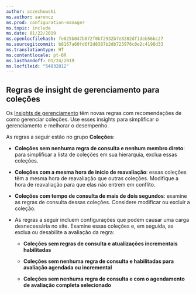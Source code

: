 ```yaml
---
author: aczechowski
ms.author: aaroncz
ms.prod: configuration-manager
ms.topic: include
ms.date: 01/22/2019
ms.openlocfilehash: fe025b047b072f0bf2932b7e8282df1deb56bc27
ms.sourcegitcommit: b8167a60fd6f2d8387b2db723976c0e2c4198d33
ms.translationtype: HT
ms.contentlocale: pt-BR
ms.lasthandoff: 01/24/2019
ms.locfileid: "54832812"
---
```

## <a name="bkmk_micoll"></a> Regras de insight de gerenciamento para coleções
<!--3555752-->

Os [Insights de gerenciamento](/sccm/core/servers/manage/management-insights) têm novas regras com recomendações de como gerenciar coleções. Use esses insights para simplificar o gerenciamento e melhorar o desempenho. 


As regras a seguir estão no grupo **Coleções**:

- **Coleções sem nenhuma regra de consulta e nenhum membro direto**: para simplificar a lista de coleções em sua hierarquia, exclua essas coleções.  

- **Coleções com a mesma hora de início de reavaliação**: essas coleções têm a mesma hora de reavaliação que outras coleções. Modifique a hora de reavaliação para que elas não entrem em conflito.  

- **Coleções com tempo de consulta de mais de dois segundos**: examine as regras de consulta dessas coleções. Considere modificar ou excluir a coleção.

- As regras a seguir incluem configurações que podem causar uma carga desnecessária no site. Examine essas coleções e, em seguida, as exclua ou desabilite a avaliação da regra:  

    - **Coleções sem regras de consulta e atualizações incrementais habilitadas**  

    - **Coleções sem nenhuma regra de consulta e habilitadas para avaliação agendada ou incremental**  

    - **Coleções sem nenhuma regra de consulta e com o agendamento de avaliação completa selecionado**  

